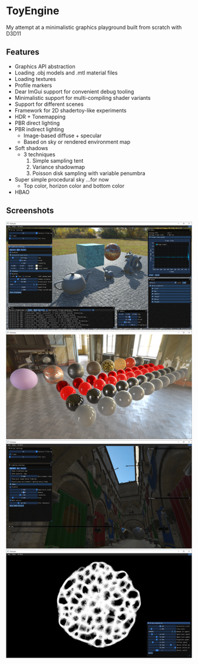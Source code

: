 # ToyEngine
My attempt at a minimalistic graphics playground built from scratch with D3D11

## Features
- Graphics API abstraction
- Loading .obj models and .mtl material files
- Loading textures
- Profile markers
- Dear ImGui support for convenient debug tooling
- Minimalistic support for multi-compiling shader variants
- Support for different scenes
- Framework for 2D shadertoy-like experiments
- HDR + Tonemapping
- PBR direct lighting
- PBR indirect lighting
  - Image-based diffuse + specular
  - Based on sky or rendered environment map
- Soft shadows
  - 3 techniques
    1. Simple sampling tent
    2. Variance shadowmap
    3. Poisson disk sampling with variable penumbra
- Super simple procedural sky ...for now
  - Top color, horizon color and bottom color
- HBAO

## Screenshots

![Small scene](Images/DefaultScene.png "Small scene")
![PBR test scene](Images/PbrTestScene.png "PBR test scene")
![Sponza scene](Images/SponzaScene.png "Sponza scene")
![Slime mold simulation experiment](Images/SlimeSimulationExperiment.png "Slime mold simulation experiment")
